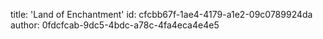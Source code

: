 title: 'Land of Enchantment'
id: cfcbb67f-1ae4-4179-a1e2-09c0789924da
author: 0fdcfcab-9dc5-4bdc-a78c-4fa4eca4e4e5
